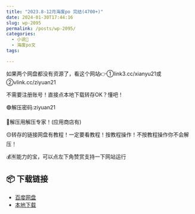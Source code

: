 ```yaml
---
title: "2023.8-12月海废po 完结(4700+)"
date: 2024-01-30T17:44:16
slug: wp-2095
permalink: /posts/wp-2095/
categories:
  - 小说📖
  - 海废po文
tags:

---
```


如果两个网盘都没有资源了，看这个网站👉①link3.cc/xianyu21或②vlink.cc/ziyuan21

不需要注册账号！直接点本地下载转存OK？懂吧！

🟢解压密码:ziyuan21

🔵解压用解压专家！(应用商店有)

🟡转存的链接网盘有教程！一定要看教程！按教程操作！不按教程操作你不会解压！

💰🈶能力的宝，可以点左下角赞赏支持一下网站运行

## 📦 下载链接
- [百度网盘](https://blziyuan21.com/pay-download/2095?key=9dbc0d3ae0&down_id=0)
- [本地下载](https://blziyuan21.com/pay-download/2095?key=9dbc0d3ae0&down_id=1)

